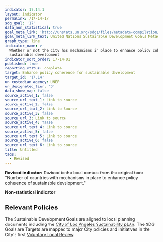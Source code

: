 ```yaml
---
indicator: 17.14.1
layout: indicator
permalink: /17-14-1/
sdg_goal: '17'
data_non_statistical: true
goal_meta_link: 'http://unstats.un.org/sdgs/files/metadata-compilation/Metadata-Goal-17.pdf'
goal_meta_link_text: United Nations Sustainable Development Goals Metadata (pdf 468kB)
graph_type: line
indicator_name: >-
  Whether or not the city has mechanisms in place to enhance policy coherence of
  sustainable development
indicator_sort_order: 17-14-01
published: true
reporting_status: complete
target: Enhance policy coherence for sustainable development
target_id: '17.14'
un_custodian_agency: UNEP
un_designated_tier: '3'
data_show_map: false
source_active_1: false
source_url_text_1: Link to source
source_active_2: false
source_url_text_2: Link to Source
source_active_3: false
source_url_3: Link to source
source_active_4: false
source_url_text_4: Link to source
source_active_5: false
source_url_text_5: Link to source
source_active_6: false
source_url_text_6: Link to source
title: Untitled
tags:
  - Revised
---
```

**Revised indicator:** Revised to the local context from the original text: "Number of countries with mechanisms in place to enhance policy coherence of sustainable development."

**Non-statistical indicator**

## Relevant Policies
The Sustainable Development Goals are aligned to local planning documents including the [City of Los Angeles Sustainability pLAn](https://plan.lamayor.org/). The SDG Goals are Targets are mapped to major City policies and initiatives in the City's first [Voluntary Local Review](https://sdg.lamayor.org/voluntary-local-review).
